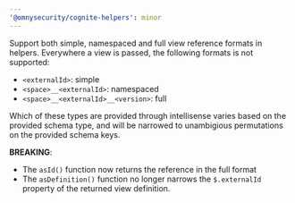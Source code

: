 ```yaml
---
'@omnysecurity/cognite-helpers': minor
---
```


Support both simple, namespaced and full view reference formats in helpers.
Everywhere a view is passed, the following formats is not supported:

- `<externalId>`: simple
- `<space>__<externalId>`: namespaced
- `<space>__<externalId>__<version>`: full

Which of these types are provided through intellisense varies based on the provided schema type, and will be narrowed to unambigious permutations on the provided schema keys.

**BREAKING**:

- The `asId()` function now returns the reference in the full format
- The `asDefinition()` function no longer narrows the `$.externalId` property of the returned view definition.
